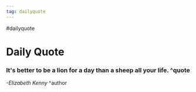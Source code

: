 ```yaml
---
tag: dailyquote
---
```


#dailyquote

# Daily Quote

### It's better to be a lion for a day than a sheep all your life. ^quote
*-Elizabeth Kenny* ^author

